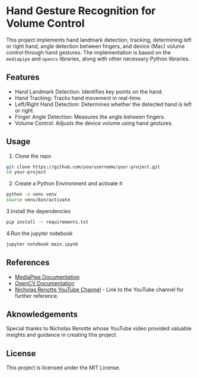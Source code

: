 # Hand Gesture Recognition for Volume Control

This project implements hand landmark detection, tracking, determining left or right hand, angle detection between fingers, and device (Mac) volume control through hand gestures. The implementation is based on the `mediapipe` and `opencv` libraries, along with other necessary Python libraries.

## Features

- Hand Landmark Detection: Identifies key points on the hand.
- Hand Tracking: Tracks hand movement in real-time.
- Left/Right Hand Detection: Determines whether the detected hand is left or right.
- Finger Angle Detection: Measures the angle between fingers.
- Volume Control: Adjusts the device volume using hand gestures.

## Usage
1. Clone the repo

```bash
git clone https://github.com/yourusername/your-project.git
cd your-project
```

2. Create a Python Environment and activate it
```bash
python -m venv venv
source venv/bin/activate
```

3.Install the dependencies

```bash
pip install -r requirements.txt
```

4.Run the jupyter notebook

```bash
jupyter notebook main.ipynb
```

## References

- [MediaPipe Documentation](https://mediapipe.dev/)
- [OpenCV Documentation](https://docs.opencv.org/)
- [Nicholas Renotte YouTube Channel](https://www.youtube.com/c/nicholasrenotte) - Link to the YouTube channel for further reference.


## Aknowledgements
Special thanks to Nicholas Renotte whose YouTube video provided valuable insights and guidance in creating this project.


## License
This project is licensed under the MIT License.